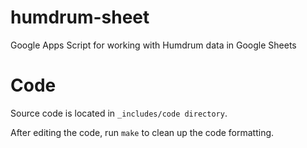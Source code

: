 # humdrum-sheet

Google Apps Script for working with Humdrum data in Google Sheets

# Code

Source code is located in `_includes/code directory`.

After editing the code, run `make` to clean up the code formatting.
